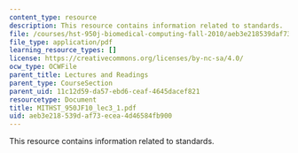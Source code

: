 ```yaml
---
content_type: resource
description: This resource contains information related to standards.
file: /courses/hst-950j-biomedical-computing-fall-2010/aeb3e218539daf73ecea4d46584fb900_MITHST_950JF10_lec3_1.pdf
file_type: application/pdf
learning_resource_types: []
license: https://creativecommons.org/licenses/by-nc-sa/4.0/
ocw_type: OCWFile
parent_title: Lectures and Readings
parent_type: CourseSection
parent_uid: 11c12d59-da57-ebd6-ceaf-4645dacef821
resourcetype: Document
title: MITHST_950JF10_lec3_1.pdf
uid: aeb3e218-539d-af73-ecea-4d46584fb900
---
```

This resource contains information related to standards.